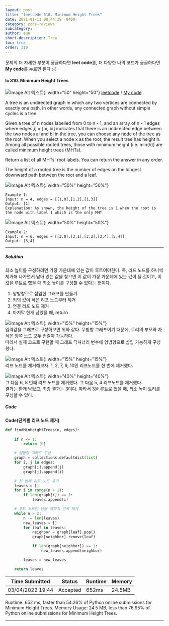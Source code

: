 ```yaml
---
layout: post
title: "leetcode 310. Minimum Height Trees"
date: 2021-01-11 08:44:38 -0400
category: code-reviews
subcategory: 
author: eun
short-description: Tree
toc: true
order: 310
---
```


문제의 더 자세한 부분이 궁금하다면 **leet code**를, 더 다양한 나의 코드가 궁금하다면 **My code**를 누르면 된다 :-)


#### lc 310. Minimum Height Trees
![Image Alt 텍스트](/assets/link.png){: width="50" height="50"} <a href="https://leetcode.com/problems/minimum-height-trees/">leetcode</a>  /  <a href="https://github.com/JJungEEun/CodingTest/blob/main/interviews/chap14_%ED%8A%B8%EB%A6%AC/chap14_49_%EC%B5%9C%EC%86%8C%20%EB%86%92%EC%9D%B4%20%ED%8A%B8%EB%A6%AC.ipynb">  My code</a>

A tree is an undirected graph in which any two vertices are connected by exactly one path. In other words, any connected graph without simple cycles is a tree.

Given a tree of n nodes labelled from 0 to n - 1, and an array of n - 1 edges where edges[i] = [ai, bi] indicates that there is an undirected edge between the two nodes ai and bi in the tree, you can choose any node of the tree as the root. When you select a node x as the root, the result tree has height h. Among all possible rooted trees, those with minimum height (i.e. min(h))  are called minimum height trees (MHTs).

Return a list of all MHTs' root labels. You can return the answer in any order.

The height of a rooted tree is the number of edges on the longest downward path between the root and a leaf.


![Image Alt 텍스트](https://assets.leetcode.com/uploads/2020/09/01/e1.jpg){: width="50%" height="50%"}

``` 
Example 1:
Input: n = 4, edges = [[1,0],[1,2],[1,3]]
Output: [1]
Explanation: As shown, the height of the tree is 1 when the root is the node with label 1 which is the only MHT
```

![Image Alt 텍스트](https://assets.leetcode.com/uploads/2020/09/01/e2.jpg){: width="50%" height="50%"}
```
Example 2:
Input: n = 6, edges = [[3,0],[3,1],[3,2],[3,4],[5,4]]
Output: [3,4]
```

---
##### Solution
최소 높이를 구성하려면 가장 가운데에 있는 값이 루트여야한다. 즉, 리프 노드를 하니씩 제거해 나가면서 남아 있는 값을 찾으면 이 값이 가장 가운데에 있는 값이 될 것이고, 이 값을 루트로 했을 때 최소 높이를 구성할 수 있다는 뜻이다.

1. 양방향으로 삽입한 그래프를 만들기
2. 키의 값이 작은 리프 노드부터 제거
3. 연결 리프 노드 제거
4. 마지막 한개 남았을 때, return 

![Image Alt 텍스트](/assets/images/lc310_1.png){: width="15%" height="15%"}     
입력값을 그래프로 구성하보면 위와 같다. 무방향 그래프이기 때문에, 트리의 부모와 자식은 양쪽 노드 모두 번갈아 가능하다.      
따라서 실제 코드로 구현할 때 그래프 딕셔너리 변수에 양방향으로 삽입 가능하게 구성했다.

![Image Alt 텍스트](/assets/images/lc310_2.png){: width="15%" height="15%"}     
리프 노드를 제거해보자. 1, 2, 7, 9, 10인 리프노드를 한 번에 제거했다. 

![Image Alt 텍스트](/assets/images/lc310_3.png){: width="40%" height="40%"}     
그 다음 6, 8 번째 리프 노드를 제거했다. 그 다음 5, 4 리프노드를 제거했다.       
결과는 한개 남았고, 최종 결과는 3이다. 따라서 3을 루트로 했을 때, 최소 높이 트리를 구성할 수 있다.


##### Code
**Code(단계별 리프 노드 제거)**
```python
def findMinHeightTrees(n, edges):
    
    if n <= 1:
        return [0]

    # 양방향 그래프 구성
    graph = collections.defaultdict(list)
    for i, j in edges:
        graph[i].append(j)
        graph[j].append(i)

    # 첫 번째 리프 노드 추가
    leaves = []
    for i in range(n + 1):
        if len(graph[i]) == 1:
            leaves.append(i)

    # 루트 노드만 남을 때까지 반복 제거
    while n > 2:
        n -= len(leaves)
        new_leaves = []
        for leaf in leaves:
            neighbor = graph[leaf].pop()
            graph[neighbor].remove(leaf)

            if len(graph[neighbor]) == 1:
                new_leaves.append(neighbor)

        leaves = new_leaves

    return leaves
```

Time Submitted | Status | Runtime | Memory
---|---|---|---|
03/04/2022 19:44|Accepted|652ms|24.5MB

Runtime: 652 ms, faster than 54.26% of Python online submissions for Minimum Height Trees.
Memory Usage: 24.5 MB, less than 76.95% of Python online submissions for Minimum Height Trees.

---